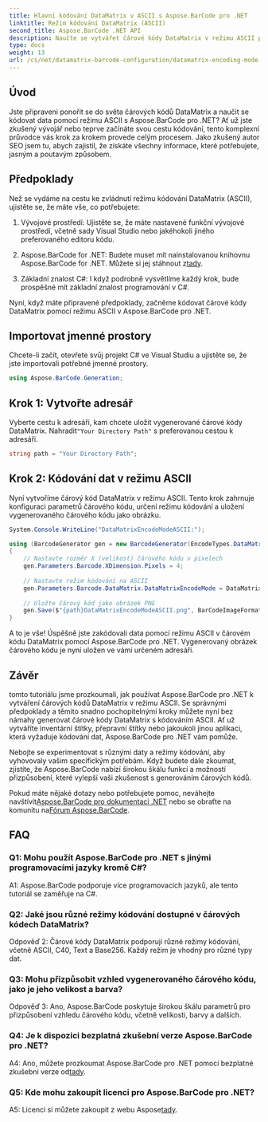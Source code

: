 ```yaml
---
title: Hlavní kódování DataMatrix v ASCII s Aspose.BarCode pro .NET
linktitle: Režim kódování DataMatrix (ASCII)
second_title: Aspose.BarCode .NET API
description: Naučte se vytvářet čárové kódy DataMatrix v režimu ASCII pomocí Aspose.BarCode for .NET. Podrobný průvodce pro vývojáře.
type: docs
weight: 13
url: /cs/net/datamatrix-barcode-configuration/datamatrix-encoding-mode-ascii/
---
```

## Úvod

Jste připraveni ponořit se do světa čárových kódů DataMatrix a naučit se kódovat data pomocí režimu ASCII s Aspose.BarCode pro .NET? Ať už jste zkušený vývojář nebo teprve začínáte svou cestu kódování, tento komplexní průvodce vás krok za krokem provede celým procesem. Jako zkušený autor SEO jsem tu, abych zajistil, že získáte všechny informace, které potřebujete, jasným a poutavým způsobem.

## Předpoklady

Než se vydáme na cestu ke zvládnutí režimu kódování DataMatrix (ASCII), ujistěte se, že máte vše, co potřebujete:

1. Vývojové prostředí: Ujistěte se, že máte nastavené funkční vývojové prostředí, včetně sady Visual Studio nebo jakéhokoli jiného preferovaného editoru kódu.

2.  Aspose.BarCode for .NET: Budete muset mít nainstalovanou knihovnu Aspose.BarCode for .NET. Můžete si jej stáhnout z[tady](https://releases.aspose.com/barcode/net/).

3. Základní znalost C#: I když podrobně vysvětlíme každý krok, bude prospěšné mít základní znalost programování v C#.

Nyní, když máte připravené předpoklady, začněme kódovat čárové kódy DataMatrix pomocí režimu ASCII v Aspose.BarCode pro .NET.

## Importovat jmenné prostory

Chcete-li začít, otevřete svůj projekt C# ve Visual Studiu a ujistěte se, že jste importovali potřebné jmenné prostory.

```csharp
using Aspose.BarCode.Generation;
```

## Krok 1: Vytvořte adresář

 Vyberte cestu k adresáři, kam chcete uložit vygenerované čárové kódy DataMatrix. Nahradit`"Your Directory Path"` s preferovanou cestou k adresáři.

```csharp
string path = "Your Directory Path";
```

## Krok 2: Kódování dat v režimu ASCII

Nyní vytvoříme čárový kód DataMatrix v režimu ASCII. Tento krok zahrnuje konfiguraci parametrů čárového kódu, určení režimu kódování a uložení vygenerovaného čárového kódu jako obrázku.

```csharp
System.Console.WriteLine("DataMatrixEncodeModeASCII:");

using (BarcodeGenerator gen = new BarcodeGenerator(EncodeTypes.DataMatrix, "Aspose"))
{
    // Nastavte rozměr X (velikost) čárového kódu v pixelech
    gen.Parameters.Barcode.XDimension.Pixels = 4;
    
    // Nastavte režim kódování na ASCII
    gen.Parameters.Barcode.DataMatrix.DataMatrixEncodeMode = DataMatrixEncodeMode.ASCII;
    
    // Uložte čárový kód jako obrázek PNG
    gen.Save($"{path}DataMatrixEncodeModeASCII.png", BarCodeImageFormat.Png);
}
```

A to je vše! Úspěšně jste zakódovali data pomocí režimu ASCII v čárovém kódu DataMatrix pomocí Aspose.BarCode pro .NET. Vygenerovaný obrázek čárového kódu je nyní uložen ve vámi určeném adresáři.

## Závěr

tomto tutoriálu jsme prozkoumali, jak používat Aspose.BarCode pro .NET k vytváření čárových kódů DataMatrix v režimu ASCII. Se správnými předpoklady a těmito snadno pochopitelnými kroky můžete nyní bez námahy generovat čárové kódy DataMatrix s kódováním ASCII. Ať už vytváříte inventární štítky, přepravní štítky nebo jakoukoli jinou aplikaci, která vyžaduje kódování dat, Aspose.BarCode pro .NET vám pomůže.

Nebojte se experimentovat s různými daty a režimy kódování, aby vyhovovaly vašim specifickým potřebám. Když budete dále zkoumat, zjistíte, že Aspose.BarCode nabízí širokou škálu funkcí a možností přizpůsobení, které vylepší vaši zkušenost s generováním čárových kódů.

 Pokud máte nějaké dotazy nebo potřebujete pomoc, neváhejte navštívit[Aspose.BarCode pro dokumentaci .NET](https://reference.aspose.com/barcode/net/) nebo se obraťte na komunitu na[Fórum Aspose.BarCode](https://forum.aspose.com/c/barcode/13).

## FAQ

### Q1: Mohu použít Aspose.BarCode pro .NET s jinými programovacími jazyky kromě C#?

A1: Aspose.BarCode podporuje více programovacích jazyků, ale tento tutoriál se zaměřuje na C#.

### Q2: Jaké jsou různé režimy kódování dostupné v čárových kódech DataMatrix?

Odpověď 2: Čárové kódy DataMatrix podporují různé režimy kódování, včetně ASCII, C40, Text a Base256. Každý režim je vhodný pro různé typy dat.

### Q3: Mohu přizpůsobit vzhled vygenerovaného čárového kódu, jako je jeho velikost a barva?

Odpověď 3: Ano, Aspose.BarCode poskytuje širokou škálu parametrů pro přizpůsobení vzhledu čárového kódu, včetně velikosti, barvy a dalších.

### Q4: Je k dispozici bezplatná zkušební verze Aspose.BarCode pro .NET?

 A4: Ano, můžete prozkoumat Aspose.BarCode pro .NET pomocí bezplatné zkušební verze od[tady](https://releases.aspose.com/).

### Q5: Kde mohu zakoupit licenci pro Aspose.BarCode pro .NET?

 A5: Licenci si můžete zakoupit z webu Aspose[tady](https://purchase.aspose.com/buy).